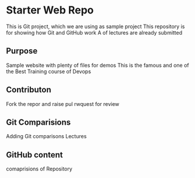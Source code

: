 # Starter Web Repo
This is Git project, which we are using as sample project
This repository is for showing how Git and GitHub work
A of lectures are already submitted 
## Purpose

Sample website with plenty of files for demos
This is the famous and one of the Best Training course of Devops 

## Contributon
Fork the repor and raise pul rwquest for review

## Git Comparisions
Adding Git comparisons Lectures  

## GitHub content
comaprisions of Repository
